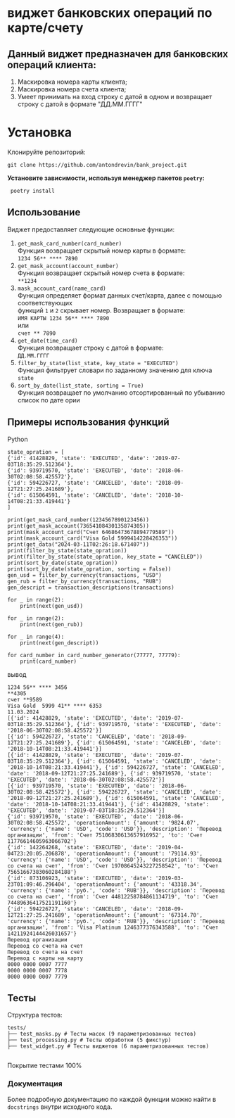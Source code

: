 # виджет банковских операций по карте/счету

## Данный виджет предназначен для банковских операций клиента: 
1. Маскировка номера карты клиента;
2. Маскировка номера счета клиента; 
3. Умеет принимать на вход строку с датой в одном и 
возвращает строку с датой в формате "ДД.ММ.ГГГГ"

# Установка

Клонируйте репозиторий:

``` git clone https://github.com/antondrevin/bank_project.git ```

**Установите зависимости, используя менеджер пакетов `poetry`:**
    
``` poetry install```

## Использование

Виджет предоставляет следующие основные функции:

 1. `get_mask_card_number(card_number)`   
Функция возвращает скрытый номер карты в формате:  
`1234 56** **** 7890`  
 2. `get_mask_account(account_number)`  
Функция возвращает скрытый номер счета в формате:  
`**1234`  
 3. `mask_account_card(name_card)`  
Функция определяет формат данных счет/карта, далее с помощью соответствующих   
функций `1` и `2` скрывает номер. Возвращает в формате:  
`ИМЯ КАРТЫ 1234 56** **** 7890`  
или  
`счет ** 7890`  
 4. `get_date(time_card)`  
Функция возвращает строку с датой в формате:  
`ДД.ММ.ГГГГ`  
 5. `filter_by_state(list_state, key_state = "EXECUTED")`  
Функция фильтрует словари по заданному значению для ключа `state`  
 6. `sort_by_date(list_state, sorting = True)`  
Функция возвращает по умолчанию отсортированный по убыванию список по дате
 ории

## Примеры использования функций

Python

    state_opration = [
    {'id': 41428829, 'state': 'EXECUTED', 'date': '2019-07-03T18:35:29.512364'},
    {'id': 939719570, 'state': 'EXECUTED', 'date': '2018-06-30T02:08:58.425572'},
    {'id': 594226727, 'state': 'CANCELED', 'date': '2018-09-12T21:27:25.241689'},
    {'id': 615064591, 'state': 'CANCELED', 'date': '2018-10-14T08:21:33.419441'}
    ]

    print(get_mask_card_number(1234567890123456))
    print(get_mask_account(73654108430135874305))
    print(mask_account_card("Счет 64686473678894779589"))
    print(mask_account_card("Visa Gold 5999414228426353"))
    print(get_data("2024-03-11T02:26:18.671407"))
    print(filter_by_state(state_opration))
    print(filter_by_state(state_opration, key_state = "CANCELED"))
    print(sort_by_date(state_opration))
    print(sort_by_date(state_opration, sorting = False))
    gen_usd = filter_by_currency(transactions, "USD")
    gen_rub = filter_by_currency(transactions, "RUB")
    gen_descript = transaction_descriptions(transactions)

    for _ in range(2):
        print(next(gen_usd))

    for _ in range(2):
        print(next(gen_rub))

    for _ in range(4):
        print(next(gen_descript))

    for card_number in card_number_generator(77777, 77779):
        print(card_number)

вывод

    1234 56** **** 3456
    **4305
    счет **9589
    Visa Gold  5999 41** **** 6353
    11.03.2024
    [{'id': 41428829, 'state': 'EXECUTED', 'date': '2019-07-03T18:35:29.512364'}, {'id': 939719570, 'state': 'EXECUTED', 'date': '2018-06-30T02:08:58.425572'}]
    [{'id': 594226727, 'state': 'CANCELED', 'date': '2018-09-12T21:27:25.241689'}, {'id': 615064591, 'state': 'CANCELED', 'date': '2018-10-14T08:21:33.419441'}]
    [{'id': 41428829, 'state': 'EXECUTED', 'date': '2019-07-03T18:35:29.512364'}, {'id': 615064591, 'state': 'CANCELED', 'date': '2018-10-14T08:21:33.419441'}, {'id': 594226727, 'state': 'CANCELED', 'date': '2018-09-12T21:27:25.241689'}, {'id': 939719570, 'state': 'EXECUTED', 'date': '2018-06-30T02:08:58.425572'}]
    [{'id': 939719570, 'state': 'EXECUTED', 'date': '2018-06-30T02:08:58.425572'}, {'id': 594226727, 'state': 'CANCELED', 'date': '2018-09-12T21:27:25.241689'}, {'id': 615064591, 'state': 'CANCELED', 'date': '2018-10-14T08:21:33.419441'}, {'id': 41428829, 'state': 'EXECUTED', 'date': '2019-07-03T18:35:29.512364'}]
    {'id': 939719570, 'state': 'EXECUTED', 'date': '2018-06-30T02:08:58.425572', 'operationAmount': {'amount': '9824.07', 'currency': {'name': 'USD', 'code': 'USD'}}, 'description': 'Перевод организации', 'from': 'Счет 75106830613657916952', 'to': 'Счет 11776614605963066702'}
    {'id': 142264268, 'state': 'EXECUTED', 'date': '2019-04-04T23:20:05.206878', 'operationAmount': {'amount': '79114.93', 'currency': {'name': 'USD', 'code': 'USD'}}, 'description': 'Перевод со счета на счет', 'from': 'Счет 19708645243227258542', 'to': 'Счет 75651667383060284188'}
    {'id': 873106923, 'state': 'EXECUTED', 'date': '2019-03-23T01:09:46.296404', 'operationAmount': {'amount': '43318.34', 'currency': {'name': 'руб.', 'code': 'RUB'}}, 'description': 'Перевод со счета на счет', 'from': 'Счет 44812258784861134719', 'to': 'Счет 74489636417521191160'}
    {'id': 594226727, 'state': 'CANCELED', 'date': '2018-09-12T21:27:25.241689', 'operationAmount': {'amount': '67314.70', 'currency': {'name': 'руб.', 'code': 'RUB'}}, 'description': 'Перевод организации', 'from': 'Visa Platinum 1246377376343588', 'to': 'Счет 14211924144426031657'}
    Перевод организации
    Перевод со счета на счет
    Перевод со счета на счет
    Перевод с карты на карту
    0000 0000 0007 7777
    0000 0000 0007 7778
    0000 0000 0007 7779

## Тесты

Структура тестов:

```
tests/
├── test_masks.py # Тесты масок (9 параметризованных тестов)
├── test_processing.py # Тесты обработки (5 фикстур)
├── test_widget.py # Тесты виджетов (6 параметризованных тестов)


```
Покрытие тестами 100%


### Документация

Более подробную документацию по каждой функции можно найти в `docstrings` внутри исходного кода.



